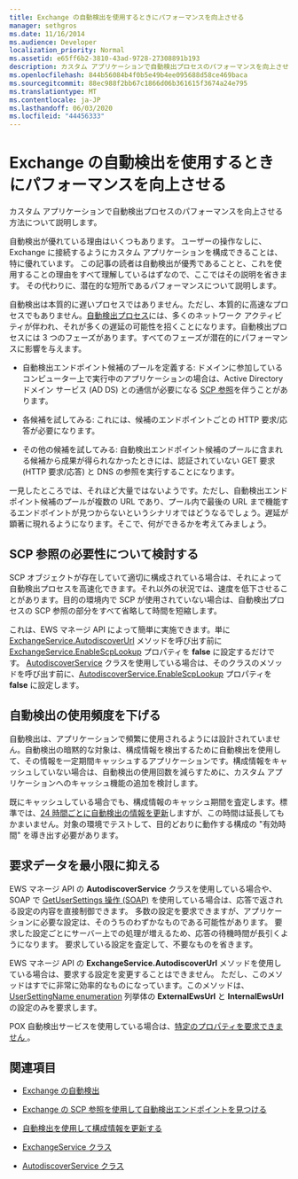```yaml
---
title: Exchange の自動検出を使用するときにパフォーマンスを向上させる
manager: sethgros
ms.date: 11/16/2014
ms.audience: Developer
localization_priority: Normal
ms.assetid: e65ff6b2-3810-43ad-9728-27308891b193
description: カスタム アプリケーションで自動検出プロセスのパフォーマンスを向上させる方法について説明します。
ms.openlocfilehash: 844b56084b4f0b5e49b4ee095688d58ce469baca
ms.sourcegitcommit: 88ec988f2bb67c1866d06b361615f3674a24e795
ms.translationtype: MT
ms.contentlocale: ja-JP
ms.lasthandoff: 06/03/2020
ms.locfileid: "44456333"
---
```

# <a name="improving-performance-when-using-autodiscover-for-exchange"></a>Exchange の自動検出を使用するときにパフォーマンスを向上させる

カスタム アプリケーションで自動検出プロセスのパフォーマンスを向上させる方法について説明します。
  
自動検出が優れている理由はいくつもあります。 ユーザーの操作なしに、Exchange に接続するようにカスタム アプリケーションを構成できることは、特に優れています。 この記事の読者は自動検出が優秀であることと、これを使用することの理由をすべて理解しているはずなので、ここではその説明を省きます。 その代わりに、潜在的な短所であるパフォーマンスについて説明します。
  
自動検出は本質的に遅いプロセスではありません。ただし、本質的に高速なプロセスでもありません。[自動検出プロセス](autodiscover-for-exchange.md)には、多くのネットワーク アクティビティが伴われ、それが多くの遅延の可能性を招くことになります。自動検出プロセスには 3 つのフェーズがあります。すべてのフェーズが潜在的にパフォーマンスに影響を与えます。 
  
- 自動検出エンドポイント候補のプールを定義する: ドメインに参加しているコンピューター上で実行中のアプリケーションの場合は、Active Directory ドメイン サービス (AD DS) との通信が必要になる [SCP 参照](how-to-find-autodiscover-endpoints-by-using-scp-lookup-in-exchange.md)を伴うことがあります。
    
- 各候補を試してみる: これには、候補のエンドポイントごとの HTTP 要求/応答が必要になります。
    
- その他の候補を試してみる: 自動検出エンドポイント候補のプールに含まれる候補から成果が得られなかったときには、認証されていない GET 要求 (HTTP 要求/応答) と DNS の参照を実行することになります。
    
一見したところでは、それほど大量ではないようです。ただし、自動検出エンドポイント候補のプールが複数の URL であり、プール内で最後の URL まで機能するエンドポイントが見つからないというシナリオではどうなるでしょう。遅延が顕著に現れるようになります。そこで、何ができるかを考えてみましょう。
  
## <a name="consider-the-need-for-scp-lookup"></a>SCP 参照の必要性について検討する

SCP オブジェクトが存在していて適切に構成されている場合は、それによって自動検出プロセスを高速化できます。それ以外の状況では、速度を低下させることがあります。目的の環境内で SCP が使用されていない場合は、自動検出プロセスの SCP 参照の部分をすべて省略して時間を短縮します。
  
これは、EWS マネージ API によって簡単に実施できます。単に [ExchangeService.AutodiscoverUrl](https://msdn.microsoft.com/library/microsoft.exchange.webservices.data.exchangeservice.autodiscoverurl%28v=exchg.80%29.aspx) メソッドを呼び出す前に [ExchangeService.EnableScpLookup](https://msdn.microsoft.com/library/microsoft.exchange.webservices.data.exchangeservice.enablescplookup%28v=exchg.80%29.aspx) プロパティを **false** に設定するだけです。 [AutodiscoverService](https://msdn.microsoft.com/library/microsoft.exchange.webservices.autodiscover.autodiscoverservice%28v=exchg.80%29.aspx) クラスを使用している場合は、そのクラスのメソッドを呼び出す前に、[AutodiscoverService.EnableScpLookup](https://msdn.microsoft.com/library/microsoft.exchange.webservices.autodiscover.autodiscoverservice.enablescplookup%28v=exchg.80%29.aspx) プロパティを **false** に設定します。 
  
## <a name="use-autodiscover-less-often"></a>自動検出の使用頻度を下げる

自動検出は、アプリケーションで頻繁に使用されるようには設計されていません。自動検出の暗黙的な対象は、構成情報を検出するために自動検出を使用して、その情報を一定期間キャッシュするアプリケーションです。構成情報をキャッシュしていない場合は、自動検出の使用回数を減らすために、カスタム アプリケーションへのキャッシュ機能の追加を検討します。
  
既にキャッシュしている場合でも、構成情報のキャッシュ期間を査定します。標準では、[24 時間ごとに自動検出の情報を更新](how-to-refresh-configuration-information-by-using-autodiscover.md)しますが、この時間は延長してもかまいません。対象の環境でテストして、目的どおりに動作する構成の "有効時間" を導き出す必要があります。
  
## <a name="minimize-requested-data"></a>要求データを最小限に抑える

EWS マネージ API の **AutodiscoverService** クラスを使用している場合や、SOAP で [GetUserSettings 操作 (SOAP)](https://msdn.microsoft.com/library/758d965c-ef63-4de4-9120-e293abf14ff8%28Office.15%29.aspx) を使用している場合は、応答で返される設定の内容を直接制御できます。 多数の設定を要求できますが、アプリケーションに必要な設定は、そのうちのわずかなものである可能性があります。 要求した設定ごとにサーバー上での処理が増えるため、応答の待機時間が長引くようになります。 要求している設定を査定して、不要なものを省きます。 
  
EWS マネージ API の **ExchangeService.AutodiscoverUrl** メソッドを使用している場合は、要求する設定を変更することはできません。 ただし、このメソッドはすでに非常に効率的なものになっています。このメソッドは、[UserSettingName enumeration](https://msdn.microsoft.com/library/microsoft.exchange.webservices.autodiscover.usersettingname%28v=exchg.80%29.aspx) 列挙体の **ExternalEwsUrl** と **InternalEwsUrl** の設定のみを要求します。
  
POX 自動検出サービスを使用している場合は、[特定のプロパティを要求できません ](autodiscover-for-exchange.md#bk_Options)。
  
## <a name="see-also"></a>関連項目


- [Exchange の自動検出](autodiscover-for-exchange.md)
    
- [Exchange の SCP 参照を使用して自動検出エンドポイントを見つける](how-to-find-autodiscover-endpoints-by-using-scp-lookup-in-exchange.md)
    
- [自動検出を使用して構成情報を更新する](how-to-refresh-configuration-information-by-using-autodiscover.md)
    
- [ExchangeService クラス](https://msdn.microsoft.com/library/microsoft.exchange.webservices.data.exchangeservice%28v=exchg.80%29.aspx)
    
- [AutodiscoverService クラス](https://msdn.microsoft.com/library/microsoft.exchange.webservices.autodiscover.autodiscoverservice%28v=exchg.80%29.aspx)
    

